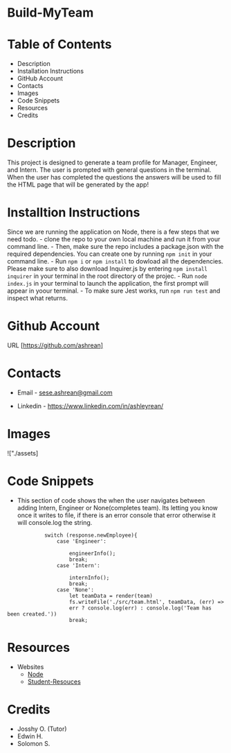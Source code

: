 # Build-MyTeam

# Table of Contents
- Description
- Installation Instructions
- GitHub Account
- Contacts
- Images
- Code Snippets
- Resources
- Credits


# Description
This project is designed to generate a team profile for Manager, Engineer, and Intern. The user is prompted with general questions in the terminal. When the user has completed the questions the answers will be used to fill the HTML page that will be generated by the app!

# Installtion Instructions
Since we are running the application on Node, there is a few steps that we need todo.
    - clone the repo to your own local machine and run it from your command line.
    - Then, make sure the repo includes a package.json with the required dependencies. You can create one by running `npm init` in your command line.
    - Run `npm i` or `npm install` to dowload all the dependencies. Please make sure to also download Inquirer.js by entering `npm install inquirer` in your terminal in the root directory of the projec.
    - Run `node index.js` in your terminal to launch the application, the first prompt will appear in yoour terminal.
    - To make sure Jest works, run `npm run test` and inspect what returns.

# Github Account
URL [https://github.com/ashrean]


# Contacts
- Email - sese.ashrean@gmail.com

- Linkedin - https://www.linkedin.com/in/ashleyrean/

# Images
!["./assets]

# Code Snippets
- This section of code shows the when the user navigates between adding Intern, Engineer or None(completes team). Its letting you know once it writes to file, if there is an error console that error otherwise it will console.log the string.
```  .then(response => {
            switch (response.newEmployee){
                case 'Engineer':

                    engineerInfo();
                    break;
                case 'Intern':

                    internInfo();
                    break;
                case 'None':
                    let teamData = render(team)
                    fs.writeFile('./src/team.html', teamData, (err) =>
                    err ? console.log(err) : console.log('Team has been created.'))
                    break;
```
# Resources
- Websites
    - [Node](https://nodejs.org/docs/latest-v16.x/api/)
    - [Student-Resouces](https://ucb.bootcampcontent.com/UCB-Coding-Bootcamp/UCB-VIRT-FSF-FT-12-2022-U-LOLC/-/blob/main/course-content/10-OOP/student-resources/README.md)
# Credits
- Josshy O. (Tutor)
- Edwin H.
- Solomon S. 
